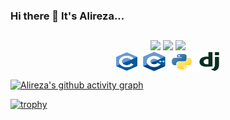 ### Hi there 👋 It's Alireza... 
##
<div align="center">
<a href="https://www.instagram.com/_.alirziam._" target="_blank"><img src="https://img.shields.io/badge/-Instagram-%23E4405F?style=for-the-badge&logo=instagram&logoColor=white" target="_blank"></a>
<a href="https://t.me/Alireza_ahmadihadi" target="_blank"><img src="https://img.shields.io/badge/-Telegram-%23229ED9?style=for-the-badge&logo=telegram&logoColor=white" target="_blank"></a>
<a href="https://gitlab.com/AlirezaAhmadiHadi" target="_blank"><img src="https://img.shields.io/badge/-Gitlab-%236666C4?style=for-the-badge&logo=Gitlab&logoColor=white" target="_blank"></a>
</div>

<div align="center" style="display: inline_block">
  <img align="center" alt="C" height="30" width="40" src="https://raw.githubusercontent.com/devicons/devicon/master/icons/c/c-original.svg">
  <img align="center" alt="C++" height="30" width="40" src="https://raw.githubusercontent.com/devicons/devicon/master/icons/cplusplus/cplusplus-original.svg">
  <img align="center" alt="Python" height="30" width="40" src="https://raw.githubusercontent.com/devicons/devicon/master/icons/python/python-original.svg">
  <img align="center" alt="Django" height="30" width="40" src="https://raw.githubusercontent.com/devicons/devicon/master/icons/django/django-plain.svg">
</div>

[![Alireza's github activity graph](https://github-readme-activity-graph.cyclic.app/graph?username=AlirezaAhmadiHadi&theme=github-light)](https://github.com/ashutosh00710/github-readme-activity-graph)

[![trophy](https://github-profile-trophy.vercel.app/?AlirezaAhmadiHadi=ryo-ma&theme=flat)](https://github.com/ryo-ma/github-profile-trophy)

<!--
**AlirezaAhmadiHadi/AlirezaAhmadiHadi** is a ✨ _special_ ✨ repository because its `README.md` (this file) appears on your GitHub profile.

Here are some ideas to get you started:

- 🔭 I’m currently working on ...
- 🌱 I’m currently learning ...
- 👯 I’m looking to collaborate on ...
- 🤔 I’m looking for help with ...
- 💬 Ask me about ...
- 📫 How to reach me: ...
- 😄 Pronouns: ...
- ⚡ Fun fact: ...
-->
